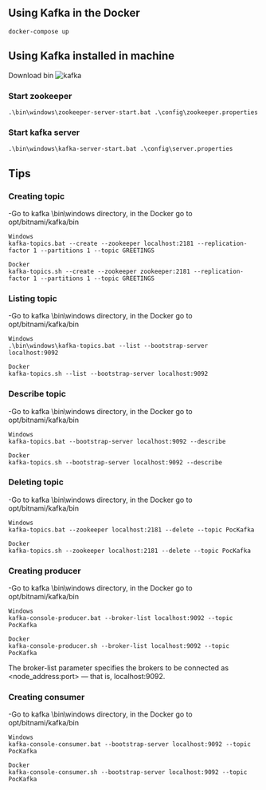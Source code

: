 ## Using Kafka in the Docker

```
docker-compose up
```

## Using Kafka installed in machine

Download bin ![kafka](https://kafka.apache.org/downloads)

### Start zookeeper

```
.\bin\windows\zookeeper-server-start.bat .\config\zookeeper.properties
```

### Start kafka server

```
.\bin\windows\kafka-server-start.bat .\config\server.properties
```

## Tips

### Creating topic
-Go to kafka \bin\windows directory, in the Docker go to opt/bitnami/kafka/bin

```
Windows
kafka-topics.bat --create --zookeeper localhost:2181 --replication-factor 1 --partitions 1 --topic GREETINGS

Docker
kafka-topics.sh --create --zookeeper zookeeper:2181 --replication-factor 1 --partitions 1 --topic GREETINGS
```

### Listing topic
-Go to kafka \bin\windows directory, in the Docker go to opt/bitnami/kafka/bin

```
Windows
.\bin\windows\kafka-topics.bat --list --bootstrap-server localhost:9092

Docker
kafka-topics.sh --list --bootstrap-server localhost:9092
```

### Describe topic
-Go to kafka \bin\windows directory, in the Docker go to opt/bitnami/kafka/bin 

```
Windows
kafka-topics.bat --bootstrap-server localhost:9092 --describe

Docker
kafka-topics.sh --bootstrap-server localhost:9092 --describe
```

### Deleting topic
-Go to kafka \bin\windows directory, in the Docker go to opt/bitnami/kafka/bin 

```
Windows
kafka-topics.bat --zookeeper localhost:2181 --delete --topic PocKafka

Docker
kafka-topics.sh --zookeeper localhost:2181 --delete --topic PocKafka
```

### Creating producer
-Go to kafka \bin\windows directory, in the Docker go to opt/bitnami/kafka/bin 

```
Windows
kafka-console-producer.bat --broker-list localhost:9092 --topic PocKafka

Docker
kafka-console-producer.sh --broker-list localhost:9092 --topic PocKafka
```
The broker-list parameter specifies the brokers to be connected as <node_address:port> — that is, localhost:9092.

### Creating consumer
-Go to kafka \bin\windows directory, in the Docker go to opt/bitnami/kafka/bin 

```
Windows
kafka-console-consumer.bat --bootstrap-server localhost:9092 --topic PocKafka

Docker
kafka-console-consumer.sh --bootstrap-server localhost:9092 --topic PocKafka
```
